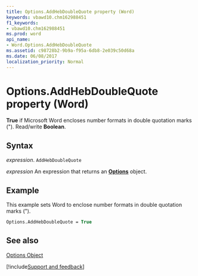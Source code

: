 ```yaml
---
title: Options.AddHebDoubleQuote property (Word)
keywords: vbawd10.chm162988451
f1_keywords:
- vbawd10.chm162988451
ms.prod: word
api_name:
- Word.Options.AddHebDoubleQuote
ms.assetid: c98728b2-9b9a-f95a-6db8-2e039c50d68a
ms.date: 06/08/2017
localization_priority: Normal
---
```



# Options.AddHebDoubleQuote property (Word)

 **True** if Microsoft Word encloses number formats in double quotation marks ("). Read/write **Boolean**.


## Syntax

_expression_. `AddHebDoubleQuote`

 _expression_ An expression that returns an **[Options](Word.Options.md)** object.


## Example

This example sets Word to enclose number formats in double quotation marks (").


```vb
Options.AddHebDoubleQuote = True
```


## See also


[Options Object](Word.Options.md)

[!include[Support and feedback](~/includes/feedback-boilerplate.md)]